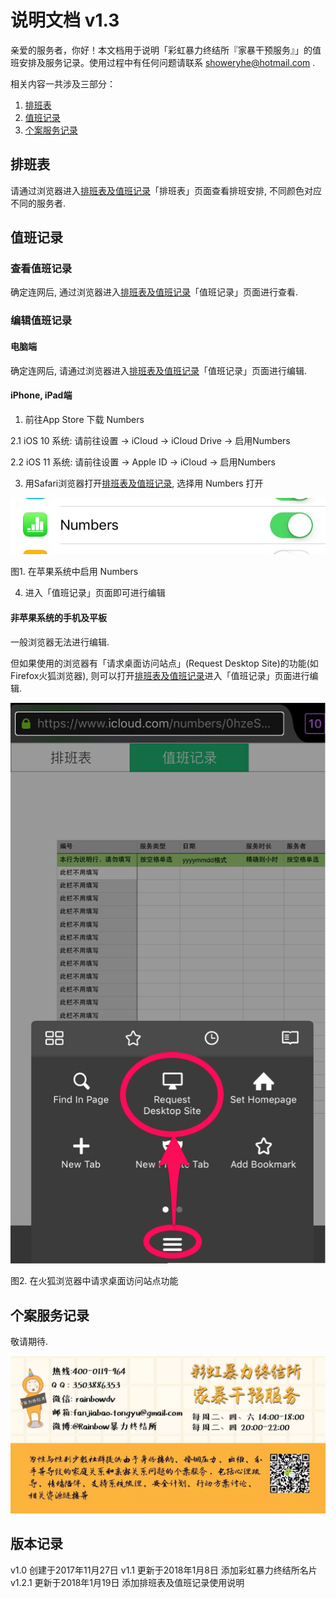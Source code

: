 # 说明文档 v1.3

亲爱的服务者，你好！本文档用于说明「彩虹暴力终结所『家暴干预服务』」的值班安排及服务记录。使用过程中有任何问题请联系 showeryhe@hotmail.com .

相关内容一共涉及三部分：
1. [排班表]()
2. [值班记录]()
3. [个案服务记录]()

## 排班表

请通过浏览器进入[排班表及值班记录](https://www.icloud.com/numbers/0hzeSPteYodRrsPlTv5dx5vYw#%E5%AE%B6%E6%9A%B4%E5%92%A8%E8%AF%A2%E5%80%BC%E7%8F%AD%E8%A1%A8)「排班表」页面查看排班安排, 不同颜色对应不同的服务者.

## 值班记录

### 查看值班记录

确定连网后, 通过浏览器进入[排班表及值班记录](https://www.icloud.com/numbers/0hzeSPteYodRrsPlTv5dx5vYw#%E5%AE%B6%E6%9A%B4%E5%92%A8%E8%AF%A2%E5%80%BC%E7%8F%AD%E8%A1%A8)「值班记录」页面进行查看.

### 编辑值班记录

#### 电脑端

确定连网后, 请通过浏览器进入[排班表及值班记录](https://www.icloud.com/numbers/0hzeSPteYodRrsPlTv5dx5vYw#%E5%AE%B6%E6%9A%B4%E5%92%A8%E8%AF%A2%E5%80%BC%E7%8F%AD%E8%A1%A8)「值班记录」页面进行编辑.

#### iPhone, iPad端
1. 前往App Store 下载 Numbers

2.1 iOS 10 系统: 请前往设置 -> iCloud -> iCloud Drive -> 启用Numbers

2.2 iOS 11 系统: 请前往设置 -> Apple ID -> iCloud -> 启用Numbers

3. 用Safari浏览器打开[排班表及值班记录](https://www.icloud.com/numbers/0hzeSPteYodRrsPlTv5dx5vYw#%E5%AE%B6%E6%9A%B4%E5%92%A8%E8%AF%A2%E5%80%BC%E7%8F%AD%E8%A1%A8), 
选择用 Numbers 打开

![启用 Numbers](https://github.com/showeryhe/logs/blob/master/imgs_for_readme/enactivate_numbers.jpg)

图1. 在苹果系统中启用 Numbers

4. 进入「值班记录」页面即可进行编辑

#### 非苹果系统的手机及平板

一般浏览器无法进行编辑.

但如果使用的浏览器有「请求桌面访问站点」(Request Desktop Site)的功能(如Firefox火狐浏览器), 则可以打开[排班表及值班记录](https://www.icloud.com/numbers/0hzeSPteYodRrsPlTv5dx5vYw#%E5%AE%B6%E6%9A%B4%E5%92%A8%E8%AF%A2%E5%80%BC%E7%8F%AD%E8%A1%A8)进入「值班记录」页面进行编辑.

![请求桌面访问站点](https://github.com/showeryhe/logs/blob/master/imgs_for_readme/desktop_site.png)

图2. 在火狐浏览器中请求桌面访问站点功能

## 个案服务记录

敬请期待.

![彩虹暴力终结所](https://github.com/showeryhe/logs/blob/master/imgs_for_readme/name%20card.jpg)


## 版本记录

v1.0 创建于2017年11月27日
v1.1 更新于2018年1月8日 添加彩虹暴力终结所名片
v1.2.1 更新于2018年1月19日 添加排班表及值班记录使用说明
